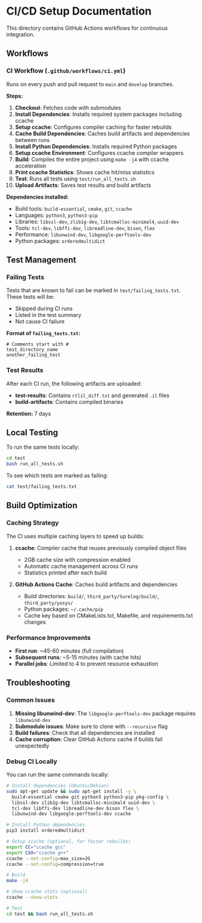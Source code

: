 # CI/CD Setup Documentation

This directory contains GitHub Actions workflows for continuous integration.

## Workflows

### CI Workflow (`.github/workflows/ci.yml`)

Runs on every push and pull request to `main` and `develop` branches.

**Steps:**
1. **Checkout**: Fetches code with submodules
2. **Install Dependencies**: Installs required system packages including ccache
3. **Setup ccache**: Configures compiler caching for faster rebuilds
4. **Cache Build Dependencies**: Caches build artifacts and dependencies between runs
5. **Install Python Dependencies**: Installs required Python packages
6. **Setup ccache Environment**: Configures ccache compiler wrappers
7. **Build**: Compiles the entire project using `make -j4` with ccache acceleration
8. **Print ccache Statistics**: Shows cache hit/miss statistics
9. **Test**: Runs all tests using `test/run_all_tests.sh`
10. **Upload Artifacts**: Saves test results and build artifacts

**Dependencies installed:**
- Build tools: `build-essential`, `cmake`, `git`, `ccache`
- Languages: `python3`, `python3-pip`
- Libraries: `libssl-dev`, `zlib1g-dev`, `libtcmalloc-minimal4`, `uuid-dev`
- Tools: `tcl-dev`, `libffi-dev`, `libreadline-dev`, `bison`, `flex`
- Performance: `libunwind-dev`, `libgoogle-perftools-dev`
- Python packages: `orderedmultidict`

## Test Management

### Failing Tests

Tests that are known to fail can be marked in `test/failing_tests.txt`. These tests will be:
- Skipped during CI runs
- Listed in the test summary
- Not cause CI failure

**Format of `failing_tests.txt`:**
```
# Comments start with #
test_directory_name
another_failing_test
```

### Test Results

After each CI run, the following artifacts are uploaded:
- **test-results**: Contains `rtlil_diff.txt` and generated `.il` files
- **build-artifacts**: Contains compiled binaries

**Retention:** 7 days

## Local Testing

To run the same tests locally:
```bash
cd test
bash run_all_tests.sh
```

To see which tests are marked as failing:
```bash
cat test/failing_tests.txt
```

## Build Optimization

### Caching Strategy

The CI uses multiple caching layers to speed up builds:

1. **ccache**: Compiler cache that reuses previously compiled object files
   - 2GB cache size with compression enabled
   - Automatic cache management across CI runs
   - Statistics printed after each build

2. **GitHub Actions Cache**: Caches build artifacts and dependencies
   - Build directories: `build/`, `third_party/Surelog/build/`, `third_party/yosys/`
   - Python packages: `~/.cache/pip`
   - Cache key based on CMakeLists.txt, Makefile, and requirements.txt changes

### Performance Improvements

- **First run**: ~45-60 minutes (full compilation)
- **Subsequent runs**: ~5-15 minutes (with cache hits)
- **Parallel jobs**: Limited to 4 to prevent resource exhaustion

## Troubleshooting

### Common Issues

1. **Missing libunwind-dev**: The `libgoogle-perftools-dev` package requires `libunwind-dev`
2. **Submodule issues**: Make sure to clone with `--recursive` flag
3. **Build failures**: Check that all dependencies are installed
4. **Cache corruption**: Clear GitHub Actions cache if builds fail unexpectedly

### Debug CI Locally

You can run the same commands locally:
```bash
# Install dependencies (Ubuntu/Debian)
sudo apt-get update && sudo apt-get install -y \
  build-essential cmake git python3 python3-pip pkg-config \
  libssl-dev zlib1g-dev libtcmalloc-minimal4 uuid-dev \
  tcl-dev libffi-dev libreadline-dev bison flex \
  libunwind-dev libgoogle-perftools-dev ccache

# Install Python dependencies
pip3 install orderedmultidict

# Setup ccache (optional, for faster rebuilds)
export CC="ccache gcc"
export CXX="ccache g++"
ccache --set-config=max_size=2G
ccache --set-config=compression=true

# Build
make -j4

# Show ccache stats (optional)
ccache --show-stats

# Test
cd test && bash run_all_tests.sh
```